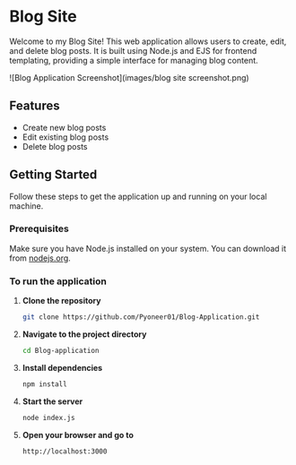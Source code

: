 # Blog Site

Welcome to my Blog Site! This web application allows users to create, edit, and delete blog posts. It is built using Node.js and EJS for frontend templating, providing a simple interface for managing blog content.

![Blog Application Screenshot](images/blog site screenshot.png)

## Features

- Create new blog posts
- Edit existing blog posts
- Delete blog posts

## Getting Started

Follow these steps to get the application up and running on your local machine.

### Prerequisites

Make sure you have Node.js installed on your system. You can download it from [nodejs.org](https://nodejs.org/).

### To run the application

1. **Clone the repository**

   ```bash
   git clone https://github.com/Pyoneer01/Blog-Application.git
   
2. **Navigate to the project directory**

   ```bash
   cd Blog-application

3. **Install dependencies**

   ```bash
   npm install

4. **Start the server**

   ```bash
   node index.js

5. **Open your browser and go to**

   ```bash
   http://localhost:3000

   
